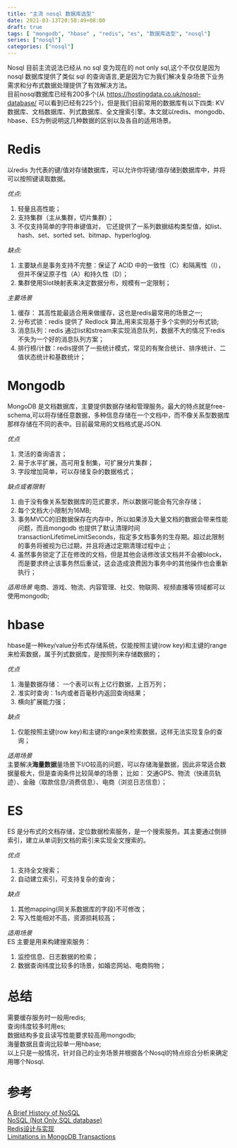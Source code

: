 ```yaml
---
title: "主流 nosql 数据库选型"
date: 2021-03-13T20:58:49+08:00
draft: true
tags: [ "mongodb", "hbase" , "redis", "es", "数据库选型", "nosql"]
series: ["nosql"]
categories: ["nosql"]
---
```


Nosql 目前主流说法已经从 no sql 变为现在的 not only sql,这个不仅仅是因为 nosql 数据库提供了类似 sql 的查询语言,更是因为它为我们解决复杂场景下业务需求和分布式数据处理提供了有效解决方法。  
目前nosql数据库已经有200多个(从 https://hostingdata.co.uk/nosql-database/ 可以看到已经有225个)，但是我们目前常用的数据库有以下四类:
KV数据库、文档数据库、列式数据库、全文搜索引擎。本文就以redis、mongodb、hbase、ES为例说明这几种数据的区别以及各自的适用场景。

# Redis
以redis 为代表的键/值对存储数据库，可以允许你将键/值存储到数据库中，并将可以按照键读取数据。  

*优点:*
1. 轻量且高性能；
2. 支持集群（主从集群，切片集群）；
3. 不仅支持简单的字符串键值对， 它还提供了一系列数据结构类型值，如list、hash、set、sorted set、bitmap、hyperloglog.  

*缺点:*
1. 主要缺点是事务支持不完整：保证了 ACID 中的一致性（C）和隔离性（I），但并不保证原子性（A）和持久性（D）；
2. 集群使用Slot映射表来决定数据分布，规模有一定限制；

*主要场景*
1. 缓存： 其高性能最适合用来做缓存，这也是redis最常用的场景之一;
2. 分布式锁：redis 提供了 Redlock 算法,用来实现基于多个实例的分布式锁;
3. 消息队列：redis 通过list和stream来实现消息队列，数据不大的情况下redis不失为一个好的消息队列方案；
4. 排行榜/计数：redis提供了一些统计模式，常见的有聚合统计、排序统计、二值状态统计和基数统计；


    
# Mongodb
MongoDB 是文档数据库，主要提供数据存储和管理服务。最大的特点就是free-schema,可以将存储任意数据，多种信息存储在一个文档中，而不像关系型数据库那样存储在不同的表中。目前最常用的文档格式是JSON.

*优点*
1. 灵活的查询语言；
2. 易于水平扩展，高可用复制集，可扩展分片集群；
3. 字段增加简单，可以存储复杂的数据格式；

*缺点或者限制*
1. 由于没有像关系型数据库的范式要求，所以数据可能会有冗余存储；
2. 每个文档大小限制为16MB;
3. 事务MVCC的旧数据保存在内存中，所以如果涉及大量文档的数据会带来性能问题，而且mongodb 也提供了默认清理时间transactionLifetimeLimitSeconds，指定多文档事务的生存期。超过此限制的事务将被视为已过期，并且将通过定期清理过程中止；
4. 虽然事务锁定了正在修改的文档，但是其他会话修改该文档并不会被block，而是要求终止该事务然后重试，这会造成浪费因为事务中的其他操作也会重新执行；


*适用场景*
电商、游戏、物流、内容管理、社交、物联网、视频直播等领域都可以使用mongodb;



# hbase
hbase是一种key/value分布式存储系统，仅能按照主键(row key)和主键的range来检索数据，属于列式数据库，是按照列来存储数据的；

*优点*
1. 海量数据存储： 一个表可以有上亿行数据，上百万列；
2. 准实时查询：1s内或者百毫秒内返回查询结果；
3. 横向扩展能力强；

*缺点*  
1. 仅能按照主键(row key)和主键的range来检索数据，这样无法实现复杂的查询；

*适用场景*  
主要解决**海量数据**量场景下I/O较高的问题，可以存储海量数据，因此非常适合数据量极大，但是查询条件比较简单的场景；
比如： 交通GPS、物流（快递员轨迹）、金融（取款信息/消费信息）、电商（浏览日志信息）；

# ES
ES 是分布式的文档存储，定位数据检索服务，是一个搜索服务。其主要通过倒排索引，建立从单词到文档的索引来实现全文搜索的。

*优点*  
1. 支持全文搜索；
2. 自动建立索引，可支持复杂的查询；

*缺点*
1. 其他mapping(同关系数据库的字段)不可修改；
2. 写入性能相对不高，资源损耗较高；

*适用场景*  
ES 主要是用来构建搜索服务：
1. 监控信息、日志数据的检索；
2. 数据查询纬度比较多的场景，如婚恋网站、电商购物；



# 总结
需要缓存服务时一般用redis;  
查询纬度较多时用es;  
数据结构多变且读写性能要求较高用mongodb;  
海量数据且查询比较单一用hbase;  
以上只是一般情况，针对自己的业务场景并根据各个Nosql的特点综合分析来确定用哪个Nosql. 






# 参考  
[A Brief History of NoSQL](http://blog.knuthaugen.no/2010/03/a-brief-history-of-nosql.html)  
[NoSQL (Not Only SQL database)](https://searchdatamanagement.techtarget.com/definition/NoSQL-Not-Only-SQL)  
[Redis设计与实现](https://redisbook.readthedocs.io/en/latest/feature/transaction.html#id12)  
[Limitations in MongoDB Transactions](https://www.dbta.com/Columns/MongoDB-Matters/Limitations-in-MongoDB-Transactions-127057.aspx)